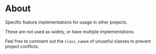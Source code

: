 # About

Specific feature implementations for usage in other projects.

These are not used as widely, or have multiple implementations.

Feel free to comment out the `class_name`s of unuseful classes to prevent project conflicts.
